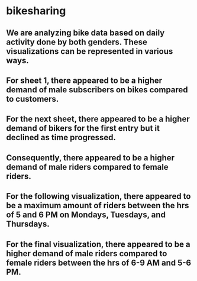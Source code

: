# bikesharing
## We are analyzing bike data based on daily activity done by both genders. These visualizations can be represented in various ways.
## For sheet 1, there appeared to be a higher demand of male subscribers on bikes compared to customers.
## For the next sheet, there appeared to be a higher demand of bikers for the first entry but it declined as time progressed.
## Consequently, there appeared to be a higher demand of male riders compared to female riders.
## For the following visualization, there appeared to be a maximum amount of riders between the hrs of 5 and 6 PM on Mondays, Tuesdays, and Thursdays.
## For the final visualization, there appeared to be a higher demand of male riders compared to female riders between the hrs of 6-9 AM and 5-6 PM.
